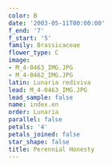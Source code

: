 ```yaml
---
color: B
date: '2003-05-11T00:00:00'
f_end: '7'
f_start: '5'
family: Brassicaceae
flower_type: C
image:
- M_4-0463_IMG.JPG
- M_4-0462_IMG.JPG
latin: Lunaria rediviva
lead: M_4-0463_IMG.JPG
lead_sample: false
name: index.en
order: Lunaria
parallel: false
petals: '4'
petals_joined: false
star_shape: false
title: Perennial Honesty
---
```

